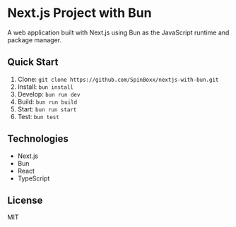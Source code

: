 # Next.js Project with Bun

A web application built with Next.js using Bun as the JavaScript runtime and package manager.

## Quick Start

1. Clone: `git clone https://github.com/SpinBoxx/nextjs-with-bun.git`
2. Install: `bun install`
3. Develop: `bun run dev`
4. Build: `bun run build`
5. Start: `bun run start`
6. Test: `bun test`

## Technologies

- Next.js
- Bun
- React
- TypeScript

## License

MIT